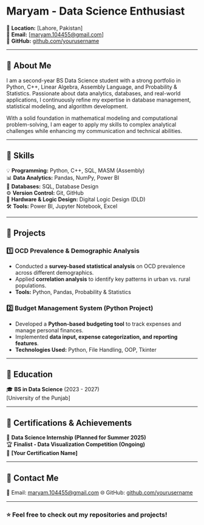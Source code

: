 # Maryam - Data Science Enthusiast  

📍 **Location:** [Lahore, Pakistan]  
📧 **Email:** [maryam.104455@gmail.com]  
🔗 **GitHub:** [github.com/yourusername](https://github.com/Maryam4450)  

---

## 🔹 About Me  
I am a second-year BS Data Science student with a strong portfolio in Python, C++, Linear Algebra, Assembly Language, and Probability & Statistics. Passionate about data analytics, databases, and real-world applications, I continuously refine my expertise in database management, statistical modeling, and algorithm development.

With a solid foundation in mathematical modeling and computational problem-solving, I am eager to apply my skills to complex analytical challenges while enhancing my communication and technical abilities.  

---

## 🔹 Skills  
💡 **Programming:** Python, C++, SQL, MASM (Assembly)  
📊 **Data Analytics:** Pandas, NumPy, Power BI  
📂 **Databases:** SQL, Database Design  
⚙️ **Version Control:** Git, GitHub  
🔌 **Hardware & Logic Design:** Digital Logic Design (DLD)  
🛠 **Tools:** Power BI, Jupyter Notebook, Excel 

---

## 🔹 Projects  

### **1️⃣ OCD Prevalence & Demographic Analysis**  
- Conducted a **survey-based statistical analysis** on OCD prevalence across different demographics.  
- Applied **correlation analysis** to identify key patterns in urban vs. rural populations.  
- **Tools:** Python, Pandas, Probability & Statistics  

### **2️⃣ Budget Management System (Python Project)**  
- Developed a **Python-based budgeting tool** to track expenses and manage personal finances.  
- Implemented **data input, expense categorization, and reporting features**.  
- **Technologies Used:** Python, File Handling, OOP, Tkinter 

 

---

## 🔹 Education  
🎓 **BS in Data Science** (2023 - 2027)  
[University of  the Punjab]  

---

## 🔹 Certifications & Achievements  
🏅 **Data Science Internship (Planned for Summer 2025)**  
🏆 **Finalist - Data Visualization Competition (Ongoing)**  
📜 **[Your Certification Name]**  

---

## 🔹 Contact Me  
📧 Email: maryam.104455@gmail.com 
🌐 GitHub: [github.com/yourusername](https://github.com/Maryam4450)  
 

---

### ⭐ Feel free to check out my repositories and projects!  
